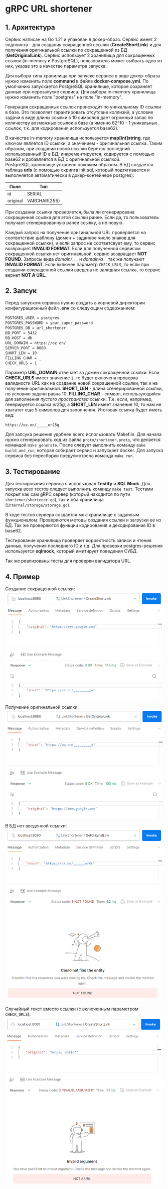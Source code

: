 # gRPC URL shortener
## 1. Архитектура
Сервис написан на Go 1.21 и упакован в докер-образ. Сервис имеет 2 эндпоинта - для создания сокращенной ссылки
(**CreateShortLink**) и для получения оригинальной ссылки по сокращенной из БД (**GetOriginalLink**). Сервис
использует 2 хранилища для сокращенных ссылок (in-memory и PostgreSQL), пользователь может выбрать одно из них,
указав это в качестве параметра запуска.

Для выбора типа хранилища при запуске сервиса в виде докер-образа нужно изменить поле **command** в файле **docker-compose.yml**.
По умолчанию запускается PostgreSQL хранилище, которое сохраняет данные при перезапуске сервиса. Для выбора in-memory хранилища нужно изменить поле "postgres" на поле "in-memory".

Генерация сокращенных ссылок происходит по уникальному ID ссылки в базе. Это позволяет гарантировать отсутсвие коллизий,
а условие задачи в виде длины ссылки в 10 символов дает огромный запас по количеству возможных ссылок в базе (а именно 62^10 - 1 уникальных
ссылок, т.к. для кодирования используется base62).

В качестве in-memory хранилища используется **map[int]string**, где ключом является ID ссылки, а значением - оригинальная ссылка.
Таким образом, при создании новой ссылки берется последний использованный ID в БД, инкрементируется, кодируется с помощью base62 и
добавляется в БД с оригинальной ссылкой. \
PostgreSQL хранилище устроено похожим образом. В БД создается таблица **urls** (с помощью скрипта init.sql, который подтягивается и
выполняется автоматически в докер-контейнере postgres):

| Поле | Тип    |
|------|--------|
| id   | SERIAL |
| original | VARCHAR(255) |

При создании ссылки проверяется, была ли сгенерирована сокращенная ссылка для этой ссылки ранее. Если да, то пользователь
получает сгенерированную ранее ссылку, а не новую.

Каждый запрос на получение оригинальной URL проверяется на соответствие шаблону (домен + заданное число знаков для сокращенной ссылки), и если запрос не
соответсвует ему, то сервис возвращает **INVALID FORMAT**. Если для полученной сервисом сокращенной ссылки нет оригинальной, сервис возвращает
**NOT FOUND**. Запросы вида *domain/___* и *domain/a__* так же получают **INVALID FORMAT**. Если включен параметр `CHECK_URLS`, то если при создании
сокращенной ссылки введена не валидная ссылка, то сервис вернет **NOT A URL**.

## 2. Запсук
Перед запуском сервиса нужно создать в корневой директории конфигурационный файл **.env**
со следующим содержанием:

```
POSTGRES_USER = postgres
POSTGRES_PASSWORD = your_super_password
POSTGRES_DB = url_shortener
DB_PORT = 5432
DB_HOST = db
URL_DOMAIN = https://oz.on/
SERVER_PORT = 8080
SHORT_LEN = 10
FILLING_CHAR = _
CHECK_URLS = 1
```
Параметр **URL_DOMAIN** отвечает за домен сокращенной ссылки. Если **CHECK_URLS** имеет значение `1`, то будет включена проверка
валидности URL как на создание новой сокращенной ссылки, так и на получение оригинальной. **SHORT_LEN** - длина сгенерированной ссылки, по условию задачи равна 10.
**FILLING_CHAR** - символ, использующийся для заполнения *пустого пространства* ссылки. Т.е. если, например, генерируется ссылка *er25g*,
а **SHORT_LEN** имеет значение 10, то нам не хвататет еще 5 символов для заполнения. Итоговая ссылка будет иметь вид:
```
https://oz.on/_____er25g
```
Для запсука решения удобнее всего использовать Makefile. Для начала нужно сгенерировать код из файла `proto/shortener.proto`, что делается
командой `make generate`. После следует выполнить команду `make build_and_run`, которая собирает сервис и запускает docker. Для запуска сервиса
без пересборки предусмотрена команда `make run`.

## 3. Тестирование
Для тестирования сервиса я использовал **Testify** и **SQL Mock**. Для запуска всех тестов следует выполнить команду `make test`.
Тестами покрыт как сам gRPC сервер (который находится по пути `shortener/shortener.go`), так и оба хранилища (`internal/storage/storage.go`).

В ходе тестов сервера создается мок-хранилище с заданным функционалом. Проверяются методы создания ссылки и загрузки ее из БД. Так же проверяются
функции кодирования и декодирования ID в base62.

Тестирование хранилища проверяет корректность записи и чтения данных, получения последнего ID и т.д. Для проверки postgres-решения используется **sqlmock**,
который имитирует поведения СУБД.

Так же реализованы тесты для проверки валидатора URL.

## 4. Пример
Создание сокращенной ссылки:
![create_short](./images/create_short.PNG)

Получение оригинальной ссылки:
![get_original](./images/get_original.PNG)

В БД нет введенной ссылки:
![error_not_found](./images/error_not_found.PNG)

Случайный текст вместо ссылки (с включенным параметром `CHECK_URLS`):
![error_not_a_url](./images/error_not_a_url.PNG)
